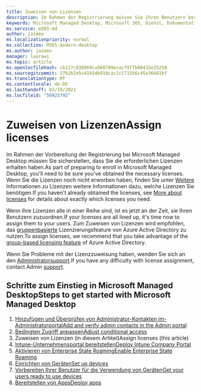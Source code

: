 ```yaml
---
title: Zuweisen von Lizenzen
description: Im Rahmen der Registrierung müssen Sie Ihren Benutzern bereits erworbene Lizenzen zuweisen.
keywords: Microsoft Managed Desktop, Microsoft 365, Dienst, Dokumentation
ms.service: m365-md
author: jaimeo
ms.localizationpriority: normal
ms.collection: M365-modern-desktop
ms.author: jaimeo
manager: laurawi
ms.topic: article
ms.openlocfilehash: cb127c838969ca560709ecacf9f7b08432e35250
ms.sourcegitcommit: 27b2b2e5c41934b918cac2c171556c45e36661bf
ms.translationtype: MT
ms.contentlocale: de-DE
ms.lasthandoff: 03/19/2021
ms.locfileid: "50925792"
---
```

# <a name="assign-licenses"></a><span data-ttu-id="da58a-104">Zuweisen von Lizenzen</span><span class="sxs-lookup"><span data-stu-id="da58a-104">Assign licenses</span></span>

<span data-ttu-id="da58a-105">Im Rahmen der Vorbereitung der Registrierung bei Microsoft Managed Desktop müssen Sie sicherstellen, dass Sie die erforderlichen Lizenzen erhalten haben.</span><span class="sxs-lookup"><span data-stu-id="da58a-105">As part of preparing to enroll in Microsoft Managed Desktop, you'll need to be sure you've obtained the necessary licenses.</span></span> <span data-ttu-id="da58a-106">Wenn Sie die Lizenzen noch nicht erworben haben, finden Sie unter [Weitere](../get-ready/prerequisites.md#more-about-licenses) Informationen zu Lizenzen weitere Informationen dazu, welche Lizenzen Sie benötigen.</span><span class="sxs-lookup"><span data-stu-id="da58a-106">If you haven't already obtained the licenses, see [More about licenses](../get-ready/prerequisites.md#more-about-licenses) for details about exactly which licenses you need.</span></span>


<span data-ttu-id="da58a-107">Wenn Ihre Lizenzen alle in einer Reihe sind, ist es jetzt an der Zeit, sie Ihren Benutzern zuzuordnen.</span><span class="sxs-lookup"><span data-stu-id="da58a-107">If your licenses are all lined up, it's time now to assign them to your users.</span></span> <span data-ttu-id="da58a-108">Zum Zuweisen von Lizenzen wird empfohlen, das [gruppenbasierte](/azure/active-directory/fundamentals/active-directory-licensing-whatis-azure-portal) Lizenzierungsfeature von Azure Active Directory zu nutzen.</span><span class="sxs-lookup"><span data-stu-id="da58a-108">To assign licenses, we recommend that you take advantage of the [group-based licensing feature](/azure/active-directory/fundamentals/active-directory-licensing-whatis-azure-portal) of Azure Active Directory.</span></span>

<span data-ttu-id="da58a-109">Wenn Sie Probleme mit der Lizenzzuweisung haben, wenden Sie sich an den [Administratorsupport](../working-with-managed-desktop/admin-support.md).</span><span class="sxs-lookup"><span data-stu-id="da58a-109">If you have any difficulty with license assignment, contact Admin [support](../working-with-managed-desktop/admin-support.md).</span></span>

## <a name="steps-to-get-started-with-microsoft-managed-desktop"></a><span data-ttu-id="da58a-110">Schritte zum Einstieg in Microsoft Managed Desktop</span><span class="sxs-lookup"><span data-stu-id="da58a-110">Steps to get started with Microsoft Managed Desktop</span></span>

1. [<span data-ttu-id="da58a-111">Hinzufügen und Überprüfen von Administrator-Kontakten im-Administratorportal</span><span class="sxs-lookup"><span data-stu-id="da58a-111">Add and verify admin contacts in the Admin portal</span></span>](add-admin-contacts.md)
2. [<span data-ttu-id="da58a-112">Bedingten Zugriff anpassen</span><span class="sxs-lookup"><span data-stu-id="da58a-112">Adjust conditional access</span></span>](conditional-access.md)
3. <span data-ttu-id="da58a-113">Zuweisen von Lizenzen (in diesem Artikel)</span><span class="sxs-lookup"><span data-stu-id="da58a-113">Assign licenses (this article)</span></span>
4. [<span data-ttu-id="da58a-114">Intune-Unternehmensportal bereitstellen</span><span class="sxs-lookup"><span data-stu-id="da58a-114">Deploy Intune Company Portal</span></span>](company-portal.md)
5. [<span data-ttu-id="da58a-115">Aktivieren von Enterprise State Roaming</span><span class="sxs-lookup"><span data-stu-id="da58a-115">Enable Enterprise State Roaming</span></span>](enterprise-state-roaming.md)
6. [<span data-ttu-id="da58a-116">Einrichten von Geräten</span><span class="sxs-lookup"><span data-stu-id="da58a-116">Set up devices</span></span>](set-up-devices.md)
7. [<span data-ttu-id="da58a-117">Vorbereiten Ihrer Benutzer für die Verwendung von Geräten</span><span class="sxs-lookup"><span data-stu-id="da58a-117">Get your users ready to use devices</span></span>](get-started-devices.md)
8. [<span data-ttu-id="da58a-118">Bereitstellen von Apps</span><span class="sxs-lookup"><span data-stu-id="da58a-118">Deploy apps</span></span>](deploy-apps.md)